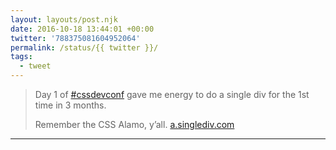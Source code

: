 ```yaml
---
layout: layouts/post.njk
date: 2016-10-18 13:44:01 +00:00
twitter: '788375081604952064'
permalink: /status/{{ twitter }}/
tags: 
  - tweet
---
```


> Day 1 of [#cssdevconf](https://twitter.com/hashtag/cssdevconf) gave me energy to do a single div for the 1st time in 3 months.
> 
> Remember the CSS Alamo, y’all. [a.singlediv.com](https://a.singlediv.com)

---
